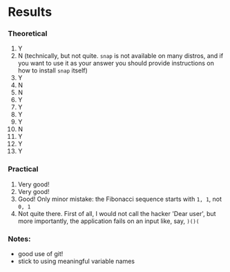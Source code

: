 # Results

### Theoretical

1. Y
2. N (technically, but not quite. `snap` is not available on many distros, and if you want to use it as your answer you should provide instructions on how to install `snap` itself)
3. Y
4. N
5. N
6. Y
7. Y
8. Y
9. Y
10. N
11. Y
12. Y
13. Y

### Practical

1. Very good!
2. Very good!
3. Good! Only minor mistake: the Fibonacci sequence starts with `1, 1`, not `0, 1`
6. Not quite there. First of all, I would not call the hacker 'Dear user', but more importantly, the application fails on an input like, say, `)()(`

### Notes:
- good use of git!
- stick to using meaningful variable names

